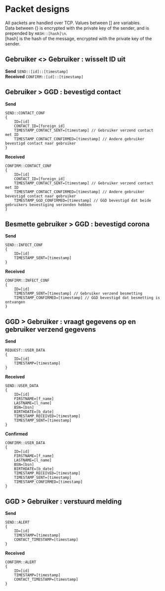 # Packet designs
All packets are handled over TCP. Values between [] are variables.  
Data between {} is encrypted with the private key of the sender, and is prepended by `HASH::[hash]\n`.   
[hash] is the hash of the message, encrypted with the private key of the sender.

## Gebruiker <> Gebruiker : wisselt ID uit
**Send**
```SEND::[id]::[timestamp]```  
**Received**
```CONFIRM::[id]::[timestamp]```

## Gebruiker > GGD : bevestigd contact
**Send**
```
SEND::CONTACT_CONF
{
    ID=[id]
    CONTACT_ID=[foreign_id]
    TIMESTAMP_CONTACT_SENT=[timestamp] // Gebruiker verzend contact met ID
    TIMESTAMP_CONTACT_CONFIRMED=[timestamp] // Andere gebruiker bevestigd contact naar gebruiker
}
```
**Received**
```
CONFIRM::CONTACT_CONF
{
    ID=[id]
    CONTACT_ID=[foreign_id]
    TIMESTAMP_CONTACT_SENT=[timestamp] // Gebruiker verzend contact met ID
    TIMESTAMP_CONTACT_CONFIRMED=[timestamp] // Andere gebruiker bevestigd contact naar gebruiker
    TIMESTAMP_GGD_CONFIRMED=[timestamp] // GGD bevestigd dat beide gebruikers bevestiging verzonden hebben
}
```

## Besmette gebruiker > GGD : bevestigd corona
**Send**
```
SEND::INFECT_CONF
{
    ID=[id]
    TIMESTAMP_SENT=[timestamp]
}
```
**Received**
```
CONFIRM::INFECT_CONF
{
    ID=[id]
    TIMESTAMP_SENT=[timestamp] // Gebruiker verzend besmetting
    TIMESTAMP_CONFIRMED=[timestamp] // GGD bevestigd dat besmetting is ontvangen
}
```

## GGD > Gebruiker : vraagt gegevens op en gebruiker verzend gegevens
**Send**
```
REQUEST::USER_DATA
{
    ID=[id]
    TIMESTAMP=[timestamp]
}
```
**Received**
```
SEND::USER_DATA
{
    ID=[id]
    FIRSTNAME=[f_name]
    LASTNAME=[l_name]
    BSN=[bsn]
    BIRTHDATE=[b_date]
    TIMESTAMP_RECEIVED=[timestamp]
    TIMESTAMP_SENT=[timestamp]
}
```
**Confirmed**
```
CONFIRM::USER_DATA
{
    ID=[id]
    FIRSTNAME=[f_name]
    LASTNAME=[l_name]
    BSN=[bsn]
    BIRTHDATE=[b_date]
    TIMESTAMP_RECEIVED=[timestamp]
    TIMESTAMP_SENT=[timestamp]
    TIMESTAMP_CONFIRMED=[timestamp]
}
```


## GGD > Gebruiker : verstuurd melding
**Send**
```
SEND::ALERT
{
    ID=[id]
    TIMESTAMP=[timestamp]
    CONTACT_TIMESTAMP=[timestamp]
}
```
**Received**
```
CONFIRM::ALERT
{
    ID=[id]
    TIMESTAMP=[timestamp]
    CONTACT_TIMESTAMP=[timestamp]
}
```
